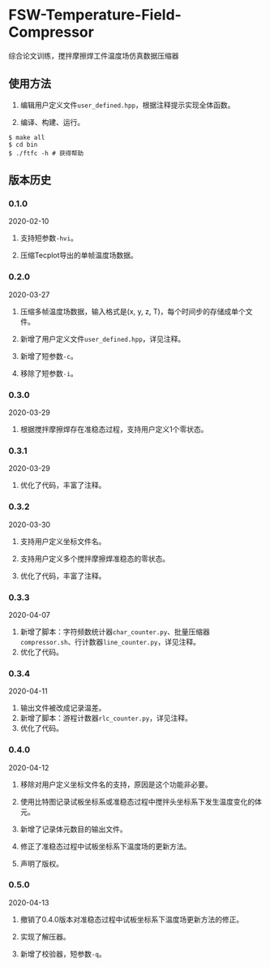 FSW-Temperature-Field-Compressor
================================

综合论文训练，搅拌摩擦焊工件温度场仿真数据压缩器

使用方法
--------

1.	编辑用户定义文件`user_defined.hpp`，根据注释提示实现全体函数。

2.	编译、构建、运行。

```
$ make all
$ cd bin
$ ./ftfc -h # 获得帮助
```

版本历史
--------

### 0.1.0

2020-02-10

1.	支持短参数`-hvi`。

2.	压缩Tecplot导出的单帧温度场数据。

### 0.2.0

2020-03-27

1.	压缩多帧温度场数据，输入格式是(x, y, z, T)，每个时间步的存储成单个文件。

2.	新增了用户定义文件`user_defined.hpp`，详见注释。

3.	新增了短参数`-c`。

4.	移除了短参数`-i`。

### 0.3.0

2020-03-29

1.	根据搅拌摩擦焊存在准稳态过程，支持用户定义1个零状态。

### 0.3.1

2020-03-29

1.	优化了代码，丰富了注释。

### 0.3.2

2020-03-30

1.	支持用户定义坐标文件名。

2.	支持用户定义多个搅拌摩擦焊准稳态的零状态。

3.	优化了代码，丰富了注释。

### 0.3.3

2020-04-07

1.	新增了脚本：字符频数统计器`char_counter.py`、批量压缩器`compressor.sh`、行计数器`line_counter.py`，详见注释。
2.	优化了代码。

### 0.3.4

2020-04-11

1.	输出文件被改成记录温差。
2.	新增了脚本：游程计数器`rlc_counter.py`，详见注释。
3.	优化了代码。

### 0.4.0

2020-04-12

1.	移除对用户定义坐标文件名的支持，原因是这个功能非必要。

2.	使用比特图记录试板坐标系或准稳态过程中搅拌头坐标系下发生温度变化的体元。

3.	新增了记录体元数目的输出文件。

4.	修正了准稳态过程中试板坐标系下温度场的更新方法。

5.	声明了版权。

### 0.5.0

2020-04-13

1.	撤销了0.4.0版本对准稳态过程中试板坐标系下温度场更新方法的修正。

2.	实现了解压器。

3.	新增了校验器，短参数`-q`。
